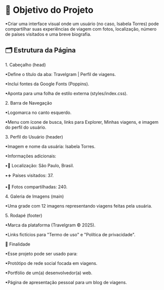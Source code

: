 <h1>🧭 Objetivo do Projeto</h1>
<p>•Criar uma interface visual onde um usuário (no caso, Isabela Torres) pode compartilhar suas experiências de viagem com fotos, localização, número de países visitados e uma breve biografia.</p>

<h2>🗂️ Estrutura da Página</h2>
<p>1. Cabeçalho (head)</p>
<p>•Define o título da aba: Travelgram | Perfil de viagens.</p>

<p>•Inclui fontes da Google Fonts (Poppins).</p>

<p>•Aponta para uma folha de estilo externa (styles/index.css).</p>

<p>2. Barra de Navegação <nav)</p>
<p>•Logomarca no canto esquerdo.</p>

<p>•Menu com ícone de busca, links para Explorer, Minhas viagens, e imagem do perfil do usuário.</p>

<p>3. Perfil do Usuário (header)</p>
<p>•Imagem e nome da usuária: Isabela Torres.</p>
</p>

<p>•Informações adicionais:</p>

<p>•📍 Localização: São Paulo, Brasil.</p>

<p>•✈️ Países visitados: 37.</p>

<p>•📸 Fotos compartilhadas: 240.</p>

<p>4. Galeria de Imagens (main)</p>
<p>•Uma grade com 12 imagens representando viagens feitas pela usuária.</p>

<p>5. Rodapé (footer)</p>
<p>•Marca da plataforma (Travelgram © 2025).</p>

<p>•Links fictícios para "Termo de uso" e "Política de privacidade".</p>

<p>🎯 Finalidade</p>
<p>•Esse projeto pode ser usado para:</p>

<p>•Protótipo de rede social focada em viagens.</p>

<p>•Portfólio de um(a) desenvolvedor(a) web.</p>

<p>•Página de apresentação pessoal para um blog de viagens.</p>
